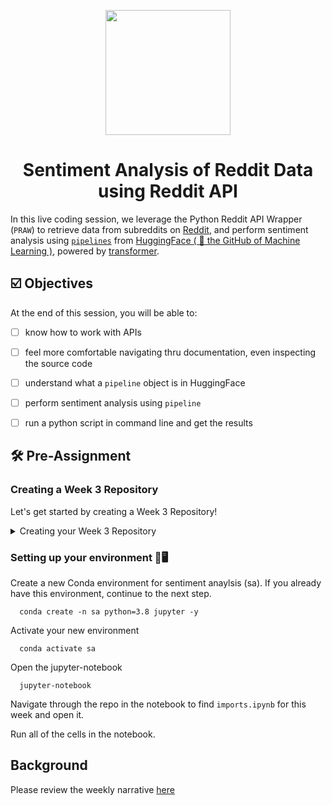 <p align = "center" draggable=”false” ><img src="https://user-images.githubusercontent.com/37101144/161836199-fdb0219d-0361-4988-bf26-48b0fad160a3.png"
     width="200px"
     height="auto"/>
</p>



# <h1 align="center" id="heading">Sentiment Analysis of Reddit Data using Reddit API</h1>

In this live coding session, we leverage the Python Reddit API Wrapper (`PRAW`) to retrieve data from subreddits on [Reddit](https://www.reddit.com), and perform sentiment analysis using [`pipelines`](https://huggingface.co/docs/transformers/main_classes/pipelines) from [HuggingFace ( 🤗 the GitHub of Machine Learning )](https://techcrunch.com/2022/05/09/hugging-face-reaches-2-billion-valuation-to-build-the-github-of-machine-learning/), powered by [transformer](https://arxiv.org/pdf/1706.03762.pdf).


## ☑️ Objectives
At the end of this session, you will be able to:
- [ ] know how to work with APIs
- [ ] feel more comfortable navigating thru documentation, even inspecting the source code
- [ ] understand what a `pipeline` object is in HuggingFace
- [ ] perform sentiment analysis using `pipeline`
- [ ] run a python script in command line and get the results


## :hammer_and_wrench: Pre-Assignment

### Creating a Week 3 Repository
Let's get started by creating a Week 3 Repository!

<details>
  <summary>Creating your Week 3 Repository</summary>
  <br>

1. The first thing to do is create a new empty public repository!

![image](https://user-images.githubusercontent.com/19699016/176268864-0893db99-f496-4e0f-8860-fc635ec76106.png)

2. Be sure to fill out your repository name, description, and ensure it's public! NOTE: DO NOT ADD A README OR LICENSE

![image](https://user-images.githubusercontent.com/19699016/176269140-57baeb17-9e97-412b-bd9b-866dc7012e85.png)

3. Now that you've done the required set-up on GitHub.com, let's move to our terminal and clone the MLE-8 repository!

     ```console
     git clone git@github.com:FourthBrain/MLE-8.git
     ```

4. OPTIONAL: If you've already cloned the MLE-8 repository - feel free to pull the recent changes by `cd`ing into the directory that contains the MLE-8 repo, and running this command. Be sure to return to the parent directory before moving on! (`cd ..`)

     ```console
      git pull origin main
     ```

5. Now, we're going to copy the contents of the assignment to a new folder using the following command

     ```console
     cp -r MLE-8/assignments/week-3-analyze-sentiment-reddit .
     ```

6. Once that is complete, we'll `cd` into the newly created folder with

     ```console
     cd week-3-analyze-sentiment-reddit
     ```

7. Now, let's init our repository in this folder using

     ```console
     git init
     ```

8. We'll add the contents of the folder using

     ```console
     git add .
     ```

9. Let's create an initial commit!

     ```console
     git commit -m "Initial Commit"
     ```

10. Now we can add our created repository as a remote using the following command. Don't forget, you can get the SSH address from your repository by clicking the green `Code` button on GitHub.com!

     ```console
     git remote add main git@github.com:<YOUR GITHUB USERNAME>/<YOUR REPOSITORY NAME>
     ```

11. Now we'll set our branch to `main`

     ```console
     git branch -M main
     ```

12. Last, but not least, let's push the contents of our commit to our repo!

     ```console
     git push -u main main
     ```

13. That's it, that's all!

</details>

### Setting up your environment 🐍🖥️

Create a new Conda environment for sentiment anaylsis (sa). If you already have this environment, continue to the next step.
```console
  conda create -n sa python=3.8 jupyter -y
```
Activate your new environment
```console
  conda activate sa
```

Open the jupyter-notebook
```console
  jupyter-notebook
```

Navigate through the repo in the notebook to find `imports.ipynb` for this week and open it.

Run all of the cells in the notebook.


## Background
Please review the weekly narrative [here](https://www.notion.so/Week-3-Data-Centric-AI-in-the-Real-World-Weekly-Narrative-53f3bedb7e7b4994ad1227b8ad12bed6#9aad9d23be07405bb86d5ea9a9e0a6a5)
